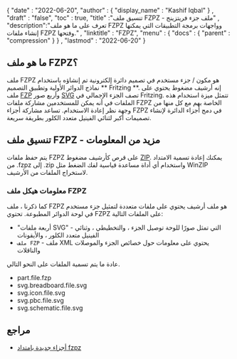 {
  "date" : "2022-06-20",
  "author" : {
    "display_name" : "Kashif Iqbal"
} ,
  "draft" : "false",
  "toc" : true,
  "title" :"تنسيق ملف FZPZ - ملف جزء فريتزينج" ,
  "description":"تعرف على ما هو ملف FZPZ وواجهات برمجة التطبيقات التي يمكنها إنشاء ملفات FZPZ وفتحها." ,
  "linktitle" : "FZPZ",
  "menu" : {
    "docs" : {
      "parent" : "compression"
}
} ,
  "lastmod" : "2022-06-20"
}

## ما هو ملف FZPZ؟

ملف FZPZ هو مكون / جزء مستخدم في تصميم دائرة إلكترونية تم إنشاؤه باستخدام نماذج الدوائر الأولية وتطبيق التصميم ** Fritzing **. إنه أرشيف مضغوط يحتوي على ملف [FZP](/ar/cad/fzp/) وأربع صور [SVG](/ar/image/svg/) تصف الجزء الإجمالي في Fritzing. تتمثل ميزة استخدام هذه الملفات في أنه يمكن للمستخدمين مشاركة ملفات FZPZ الخاصة بهم مع كل منها من وجهة نظر إعادة الاستخدام. تساعد مشاركة أجزاء FZPZ في دمج أجزاء الدائرة لإنشاء تصميمات أكبر لثنائي الفينيل متعدد الكلور بطريقة سريعة.

## تنسيق ملف FZPZ - مزيد من المعلومات

يتم حفظ ملفات FZPZ على قرص كأرشيف مضغوط [ZIP](/ar/compression/zip/). يمكنك إعادة تسمية الامتداد من .fzpz إلى .zip واستخدام أي أداة مساعدة قياسية لفك الضغط مثل WinZIP لاستخراج الملفات من الأرشيف.

### معلومات هيكل ملف FZPZ

كما ذكرنا ، ملف FZPZ هو ملف أرشيف يحتوي على ملفات متعددة لتمثيل جزء مستخدم في لوحة الدوائر المطبوعة. تحتوي FZPZ على الملفات التالية:

* "أربعة ملفات SVG" - التي تمثل صورًا للوحة توصيل الجزء ، والتخطيطي ، وثنائي الفينيل متعدد الكلور ، والأيقونات
* `ملف FZP` - ملف XML يحتوي على معلومات حول خصائص الجزء والموصلات والناقلات

عادة ما يتم تسمية الملفات على النحو التالي.

* part.file.fzp
* svg.breadboard.file.svg
* svg.icon.file.svg
* svg.pbc.file.svg
* svg.schematic.file.svg

## مراجع ##

* [أجزاء جديدة بامتداد fzpz](https://forum.fritzing.org/t/new-parts-with-fzpz-extension/8007/2)

